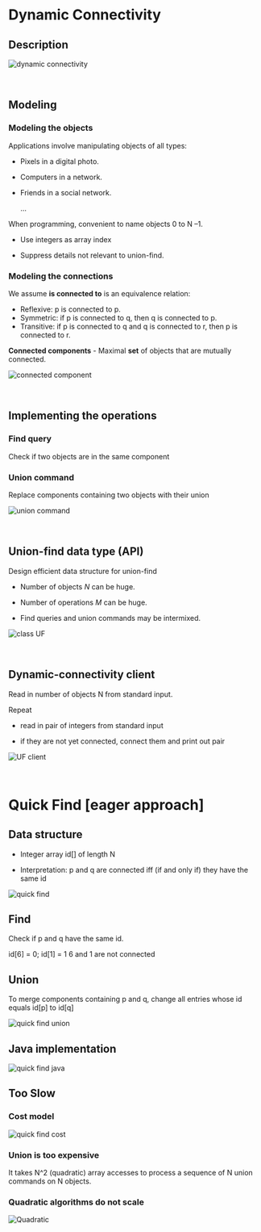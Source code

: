 # Dynamic Connectivity

## Description

![dynamic connectivity](assets/dynamic_connectivity.png)

<br>

## Modeling

### Modeling the objects

Applications involve manipulating objects of all types:

- Pixels in a digital photo.
- Computers in a network.
- Friends in a social network.

  ...

When programming, convenient to name objects 0 to N –1.

- Use integers as array index

- Suppress details not relevant to union-find.

### Modeling the connections

We assume **is connected to** is an equivalence relation:

- Reflexive: p is connected to p.
- Symmetric: if p is connected to q, then q is connected to p.
- Transitive: if p is connected to q and q is connected to r, then p is connected to r.

**Connected components** - Maximal **set** of objects that are mutually
connected.

![connected component](assets/connected_component.png)

<br>

## Implementing the operations

### Find query

Check if two objects are in the same component

### Union command

Replace components containing two objects with their union

![union command](assets/union_command.png)

<br>

## Union-find data type (API)

Design efficient data structure for union-find

- Number of objects _N_ can be huge.

- Number of operations _M_ can be huge.

- Find queries and union commands may be intermixed.

![class UF](assets/class_uf.png)

<br>

## Dynamic-connectivity client

Read in number of objects N from standard input.

Repeat

- read in pair of integers from standard input

- if they are not yet connected, connect them and print out pair

![UF client](assets/uf_client.png)

<br>

# Quick Find [eager approach]

## Data structure

- Integer array id[] of length N

- Interpretation: p and q are connected iff (if and only if) they have the same id

![quick find](assets/quick_find.png)

## Find

Check if p and q have the same id.

id[6] = 0; id[1] = 1
6 and 1 are not connected

## Union

To merge components containing p and q, change all entries whose id equals id[p] to id[q]

![quick find union](assets/quick_find_union.png)

## Java implementation

![quick find java](assets/quick_find_java.png)

## Too Slow

### Cost model

![quick find cost](assets/quick_find_cost.png)

### Union is too expensive

It takes N^2 (quadratic) array accesses to process a sequence of
N union commands on N objects.

### Quadratic algorithms do not scale

![Quadratic](assets/quadratic.png)
